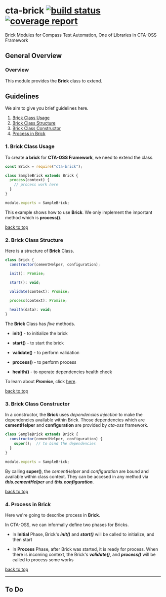 # cta-brick [ ![build status](https://git.sami.int.thomsonreuters.com/compass/cta-brick/badges/master/build.svg)](https://git.sami.int.thomsonreuters.com/compass/cta-brick/commits/master) [![coverage report](https://git.sami.int.thomsonreuters.com/compass/cta-brick/badges/master/coverage.svg)](https://git.sami.int.thomsonreuters.com/compass/cta-brick/commits/master)

Brick Modules for Compass Test Automation, One of Libraries in CTA-OSS Framework

## General Overview

### Overview

This module provides the **Brick** class to extend.

## Guidelines

We aim to give you brief guidelines here.

1. [Brick Class Usage](#1-brick-class-usage)
1. [Brick Class Structure](#2-brick-class-structure)
1. [Brick Class Constructor](#3-brick-class-constructor)
1. [Process in Brick](#4-process-in-brick)

### 1. Brick Class Usage

To create **a brick** for **CTA-OSS Framework**, we need to extend the class.

```javascript
const Brick = require("cta-brick");

class SampleBrick extends Brick {
  process(context) {
    // process work here
  }
}

module.exports = SampleBrick;
```

This example shows how to use **Brick**. We only implement the important method which is **process()**. 

[back to top](#guidelines)

### 2. Brick Class Structure

Here is a structure of **Brick** Class.

```javascript
class Brick {
  constructor(cementHelper, configuration);

  init(): Promise;

  start(): void;

  validate(context): Promise;
  
  process(context): Promise;

  health(data): void;
}
```

The **Brick** Class has _five_ methods.

* **init()** - to initialize the brick

* **start()** - to start the brick

* **validate()** - to perform validation

* **process()** - to perform process

* **health()** - to operate dependencies health check

To learn about **_Promise_**, click [here](https://developer.mozilla.org/en-US/docs/Web/JavaScript/Reference/Global_Objects/Promise).

[back to top](#guidelines)

### 3. Brick Class Constructor

In a constructor, the **Brick** uses _dependencies injection_ to make the dependencies available within Brick. Those dependencies which are **cementHelper** and **configuration** are provided by _cta-oss_ framework.

```javascript
class SampleBrick extends Brick {
  constructor(cementHelper, configuration) {
    super();  // to bind the dependencies
  }
}

module.exports = SampleBrick;
```

By calling **super()**, the _cementHelper_ and _configuration_ are bound and available within class context. They can be accesed in any method via **_this.cementHelper_** and **_this.configuration_**.

[back to top](#guidelines)

### 4. Process in Brick

Here we're going to describe process in **Brick**.

In CTA-OSS, we can informally define two phases for Bricks.

* In **Initial** Phase, Brick's **_init()_** and **_start()_** will be called to initialize, and then start

* In **Process** Phase, after Brick was started, it is ready for process. When there is incoming context, the Brick's **_validate()_**, and **_process()_** will be called to process some works

[back to top](#guidelines)

------

## To Do
